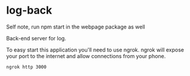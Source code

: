 # log-back
Self note, run npm start in the webpage package as well

Back-end server for log.

To easy start this application you'll need to use ngrok.
ngrok will expose your port to the internet and allow connections from your
phone.

```
ngrok http 3000
```
